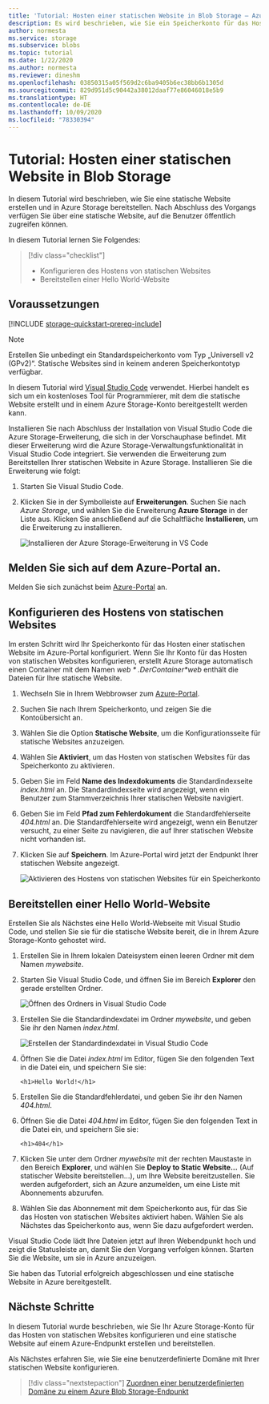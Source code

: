 ```yaml
---
title: 'Tutorial: Hosten einer statischen Website in Blob Storage – Azure Storage'
description: Es wird beschrieben, wie Sie ein Speicherkonto für das Hosten von statischen Websites konfigurieren und eine statische Website in Azure Storage bereitstellen.
author: normesta
ms.service: storage
ms.subservice: blobs
ms.topic: tutorial
ms.date: 1/22/2020
ms.author: normesta
ms.reviewer: dineshm
ms.openlocfilehash: 03850315a05f569d2c6ba9405b6ec38bb6b1305d
ms.sourcegitcommit: 829d951d5c90442a38012daaf77e86046018e5b9
ms.translationtype: HT
ms.contentlocale: de-DE
ms.lasthandoff: 10/09/2020
ms.locfileid: "78330394"
---
```

<!---Customer intent: I want to host files for a static website in Blob storage and access the website from an Azure endpoint.--->

# <a name="tutorial-host-a-static-website-on-blob-storage"></a>Tutorial: Hosten einer statischen Website in Blob Storage

In diesem Tutorial wird beschrieben, wie Sie eine statische Website erstellen und in Azure Storage bereitstellen. Nach Abschluss des Vorgangs verfügen Sie über eine statische Website, auf die Benutzer öffentlich zugreifen können. 

In diesem Tutorial lernen Sie Folgendes:

> [!div class="checklist"]
> * Konfigurieren des Hostens von statischen Websites
> * Bereitstellen einer Hello World-Website

## <a name="prerequisites"></a>Voraussetzungen

[!INCLUDE [storage-quickstart-prereq-include](../../../includes/storage-quickstart-prereq-include.md)]

> [!NOTE] 
> Erstellen Sie unbedingt ein Standardspeicherkonto vom Typ „Universell v2 (GPv2)“. Statische Websites sind in keinem anderen Speicherkontotyp verfügbar.

In diesem Tutorial wird [Visual Studio Code](https://code.visualstudio.com/download) verwendet. Hierbei handelt es sich um ein kostenloses Tool für Programmierer, mit dem die statische Website erstellt und in einem Azure Storage-Konto bereitgestellt werden kann.

Installieren Sie nach Abschluss der Installation von Visual Studio Code die Azure Storage-Erweiterung, die sich in der Vorschauphase befindet. Mit dieser Erweiterung wird die Azure Storage-Verwaltungsfunktionalität in Visual Studio Code integriert. Sie verwenden die Erweiterung zum Bereitstellen Ihrer statischen Website in Azure Storage. Installieren Sie die Erweiterung wie folgt:

1. Starten Sie Visual Studio Code.
2. Klicken Sie in der Symbolleiste auf **Erweiterungen**. Suchen Sie nach *Azure Storage*, und wählen Sie die Erweiterung **Azure Storage** in der Liste aus. Klicken Sie anschließend auf die Schaltfläche **Installieren**, um die Erweiterung zu installieren.

    ![Installieren der Azure Storage-Erweiterung in VS Code](media/storage-blob-static-website-host/install-extension-vs-code.png)

## <a name="sign-in-to-the-azure-portal"></a>Melden Sie sich auf dem Azure-Portal an.

Melden Sie sich zunächst beim [Azure-Portal](https://portal.azure.com/) an.

## <a name="configure-static-website-hosting"></a>Konfigurieren des Hostens von statischen Websites

Im ersten Schritt wird Ihr Speicherkonto für das Hosten einer statischen Website im Azure-Portal konfiguriert. Wenn Sie Ihr Konto für das Hosten von statischen Websites konfigurieren, erstellt Azure Storage automatisch einen Container mit dem Namen *$web*. Der Container *$web* enthält die Dateien für Ihre statische Website. 

1. Wechseln Sie in Ihrem Webbrowser zum [Azure-Portal](https://portal.azure.com/). 
1. Suchen Sie nach Ihrem Speicherkonto, und zeigen Sie die Kontoübersicht an.
1. Wählen Sie die Option **Statische Website**, um die Konfigurationsseite für statische Websites anzuzeigen.
1. Wählen Sie **Aktiviert**, um das Hosten von statischen Websites für das Speicherkonto zu aktivieren.
1. Geben Sie im Feld **Name des Indexdokuments**  die Standardindexseite *index.html* an. Die Standardindexseite wird angezeigt, wenn ein Benutzer zum Stammverzeichnis Ihrer statischen Website navigiert.  
1. Geben Sie im Feld **Pfad zum Fehlerdokument** die Standardfehlerseite *404.html* an. Die Standardfehlerseite wird angezeigt, wenn ein Benutzer versucht, zu einer Seite zu navigieren, die auf Ihrer statischen Website nicht vorhanden ist.
1. Klicken Sie auf **Speichern**. Im Azure-Portal wird jetzt der Endpunkt Ihrer statischen Website angezeigt. 

    ![Aktivieren des Hostens von statischen Websites für ein Speicherkonto](media/storage-blob-static-website-host/enable-static-website-hosting.png)

## <a name="deploy-a-hello-world-website"></a>Bereitstellen einer Hello World-Website

Erstellen Sie als Nächstes eine Hello World-Webseite mit Visual Studio Code, und stellen Sie sie für die statische Website bereit, die in Ihrem Azure Storage-Konto gehostet wird.

1. Erstellen Sie in Ihrem lokalen Dateisystem einen leeren Ordner mit dem Namen *mywebsite*. 
1. Starten Sie Visual Studio Code, und öffnen Sie im Bereich **Explorer** den gerade erstellten Ordner.

    ![Öffnen des Ordners in Visual Studio Code](media/storage-blob-static-website-host/open-folder-vs-code.png)

1. Erstellen Sie die Standardindexdatei im Ordner *mywebsite*, und geben Sie ihr den Namen *index.html*.

    ![Erstellen der Standardindexdatei in Visual Studio Code](media/storage-blob-static-website-host/create-index-file-vs-code.png)

1. Öffnen Sie die Datei *index.html* im Editor, fügen Sie den folgenden Text in die Datei ein, und speichern Sie sie:

    ```
    <h1>Hello World!</h1>
    ```

1. Erstellen Sie die Standardfehlerdatei, und geben Sie ihr den Namen *404.html*.
1. Öffnen Sie die Datei *404.html* im Editor, fügen Sie den folgenden Text in die Datei ein, und speichern Sie sie:

    ```
    <h1>404</h1>
    ```

1. Klicken Sie unter dem Ordner *mywebsite* mit der rechten Maustaste in den Bereich **Explorer**, und wählen Sie **Deploy to Static Website...** (Auf statischer Website bereitstellen...), um Ihre Website bereitzustellen. Sie werden aufgefordert, sich an Azure anzumelden, um eine Liste mit Abonnements abzurufen.

1. Wählen Sie das Abonnement mit dem Speicherkonto aus, für das Sie das Hosten von statischen Websites aktiviert haben. Wählen Sie als Nächstes das Speicherkonto aus, wenn Sie dazu aufgefordert werden.

Visual Studio Code lädt Ihre Dateien jetzt auf Ihren Webendpunkt hoch und zeigt die Statusleiste an, damit Sie den Vorgang verfolgen können. Starten Sie die Website, um sie in Azure anzuzeigen.

Sie haben das Tutorial erfolgreich abgeschlossen und eine statische Website in Azure bereitgestellt.

## <a name="next-steps"></a>Nächste Schritte

In diesem Tutorial wurde beschrieben, wie Sie Ihr Azure Storage-Konto für das Hosten von statischen Websites konfigurieren und eine statische Website auf einem Azure-Endpunkt erstellen und bereitstellen.

Als Nächstes erfahren Sie, wie Sie eine benutzerdefinierte Domäne mit Ihrer statischen Website konfigurieren.

> [!div class="nextstepaction"]
> [Zuordnen einer benutzerdefinierten Domäne zu einem Azure Blob Storage-Endpunkt](storage-custom-domain-name.md)
